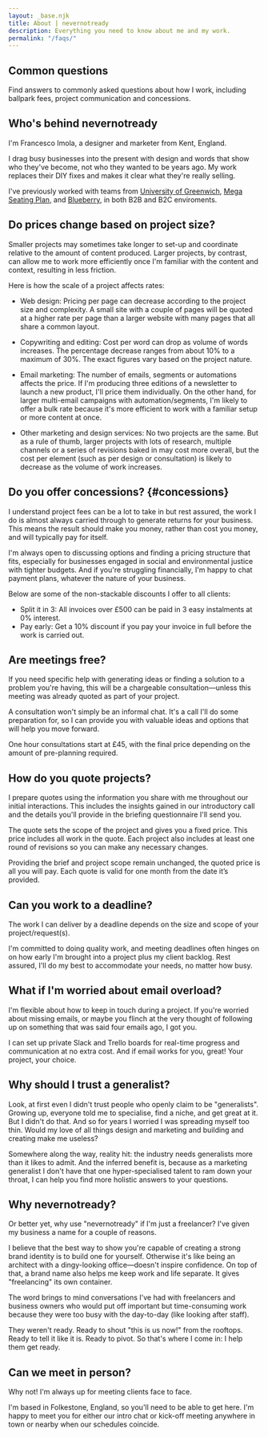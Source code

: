 ```yaml
---
layout: _base.njk
title: About | nevernotready
description: Everything you need to know about me and my work.
permalink: "/faqs/"
---
```


<section class="max-width center pad-bottom pad-top">


# Common questions
Find answers to commonly asked questions about how I work, including ballpark fees, project communication and concessions.

</section>

<section class="max-width center pad-bottom faq">

## Who's behind nevernotready

I'm Francesco Imola, a designer and marketer from Kent, England.

I drag busy businesses into the present with design and words that show who they've become, not who they wanted to be years ago. My work replaces their DIY fixes and makes it clear what they're really selling.

I've previously worked with teams from [University of Greenwich](https://www.gre.ac.uk/las/design), [Mega Seating Plan](https://www.seatingplan.com/), and [Blueberry](https://blueberrycreatives.co.uk/), in both B2B and B2C enviroments.

</section>

<section class="max-width center pad-bottom faq">

## Do prices change based on project size?

Smaller projects may sometimes take longer to set-up and coordinate relative to the amount of content produced. Larger projects, by contrast, can allow me to work more efficiently once I'm familiar with the content and context, resulting in less friction.

Here is how the scale of a project affects rates:

- Web design: Pricing per page can decrease according to the project size and complexity. A small site with a couple of pages will be quoted at a higher rate per page than a larger website with many pages that all share a common layout.

- Copywriting and editing: Cost per word can drop as volume of words increases. The percentage decrease ranges from about 10% to a maximum of 30%. The exact figures vary based on the project nature.

- Email marketing: The number of emails, segments or automations affects the price. If I'm producing three editions of a newsletter to launch a new product, I'll price them individually. On the other hand, for larger multi-email campaigns with automation/segments, I'm likely to offer a bulk rate because it's more efficient to work with a familiar setup or more content at once.

- Other marketing and design services: No two projects are the same. But as a rule of thumb, larger projects with lots of research, multiple channels or a series of revisions baked in may cost more overall, but the cost per element (such as per design or consultation) is likely to decrease as the volume of work increases.

</section>

<section class="max-width center pad-bottom faq">

## Do you offer concessions? {#concessions}

I understand project fees can be a lot to take in but rest assured, the work I do is almost always carried through to generate returns for your business. This means the result should make you money, rather than cost you money, and will typically pay for itself.

I'm always open to discussing options and finding a pricing structure that fits, especially for businesses engaged in social and environmental justice with tighter budgets. And if you're struggling financially, I'm happy to chat payment plans, whatever the nature of your business.

Below are some of the non-stackable discounts I offer to all clients:

- Split it in 3: All invoices over £500 can be paid in 3 easy instalments at 0% interest.
- Pay early: Get a 10% discount if you pay your invoice in full before the work is carried out.

</section>

<section class="max-width center pad-bottom faq">

## Are meetings free?

If you need specific help with generating ideas or finding a solution to a problem you're having, this will be a chargeable consultation—unless this meeting was already quoted as part of your project.

A consultation won't simply be an informal chat. It's a call I'll do some preparation for, so I can provide you with valuable ideas and options that will help you move forward.

One hour consultations start at £45, with the final price depending on the amount of pre-planning required.

</section>

<section class="max-width center pad-bottom faq">

## How do you quote projects?

I prepare quotes using the information you share with me throughout our initial interactions. This includes the insights gained in our introductory call and the details you'll provide in the briefing questionnaire I'll send you.

The quote sets the scope of the project and gives you a fixed price. This price includes all work in the quote. Each project also includes at least one round of revisions so you can make any necessary changes.

Providing the brief and project scope remain unchanged, the quoted price is all you will pay. Each quote is valid for one month from the date it’s provided.

</section>

<section class="max-width center pad-bottom faq">

## Can you work to a deadline?

The work I can deliver by a deadline depends on the size and scope of your project/request(s).

I'm committed to doing quality work, and meeting deadlines often hinges on on how early I'm brought into a project plus my client backlog. Rest assured, I'll do my best to accommodate your needs, no matter how busy.

</section>

<section class="max-width center pad-bottom faq">

## What if I'm worried about email overload?

I'm flexible about how to keep in touch during a project. If you're worried about missing emails, or maybe you flinch at the very thought of following up on something that was said four emails ago, I got you.

I can set up private Slack and Trello boards for real-time progress and communication at no extra cost. And if email works for you, great! Your project, your choice.

</section>

<section class="max-width center pad-bottom faq">

## Why should I trust a generalist?

Look, at first even I didn't trust people who openly claim to be "generalists". Growing up, everyone told me to specialise, find a niche, and get great at it. But I didn't do that. And so for years I worried I was spreading myself too thin. Would my love of all things design and marketing and building and creating make me useless?

Somewhere along the way, reality hit: the industry needs generalists more than it likes to admit. And the inferred benefit is, because as a marketing generalist I don't have that one hyper-specialised talent to ram down your throat, I can help you find more holistic answers to your questions.

</section>

<section class="max-width center pad-bottom faq">

## Why nevernotready?

Or better yet, why use "nevernotready" if I'm just a freelancer? I've given my business a name for a couple of reasons.

I believe that the best way to show you're capable of creating a strong brand identity is to build one for yourself. Otherwise it's like being an architect with a dingy-looking office—doesn't inspire confidence. On top of that, a brand name also helps me keep work and life separate. It gives "freelancing" its own container.

The word brings to mind conversations I've had with freelancers and business owners who would put off important but time-consuming work because they were too busy with the day-to-day (like looking after staff).

They weren't ready. Ready to shout "this is us now!" from the rooftops. Ready to tell it like it is. Ready to pivot. So that's where I come in: I help them get ready.

</section>

<section class="max-width center pad-bottom faq">

## Can we meet in person?

Why not! I'm always up for meeting clients face to face.

I'm based in Folkestone, England, so you'll need to be able to get here. I'm happy to meet you for either our intro chat or kick-off meeting anywhere in town or nearby when our schedules coincide.

</section>
<br>